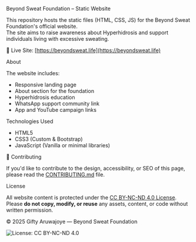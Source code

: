  Beyond Sweat Foundation – Static Website

This repository hosts the static files (HTML, CSS, JS) for the Beyond Sweat Foundation's official website.  
The site aims to raise awareness about Hyperhidrosis and support individuals living with excessive sweating.

🔗 Live Site:  [https://beyondsweat.life](https://beyondsweat.life)


 About

The website includes:

- Responsive landing page
- About section for the foundation
- Hyperhidrosis education
- WhatsApp support community link
- App and YouTube campaign links

Technologies Used

- HTML5
- CSS3 (Custom & Bootstrap)
- JavaScript (Vanilla or minimal libraries)

🤝 Contributing

If you'd like to contribute to the design, accessibility, or SEO of this page, please read the [CONTRIBUTING.md](./CONTRIBUTING.md) file.

License

All website content is protected under the [CC BY-NC-ND 4.0 License](https://creativecommons.org/licenses/by-nc-nd/4.0/).  
Please **do not copy, modify, or reuse** any assets, content, or code without written permission.

© 2025 Gifty Aruwajoye — Beyond Sweat Foundation



![License: CC BY-NC-ND 4.0](https://img.shields.io/badge/License-CC%20BY--NC--ND%204.0-lightgrey.svg)

